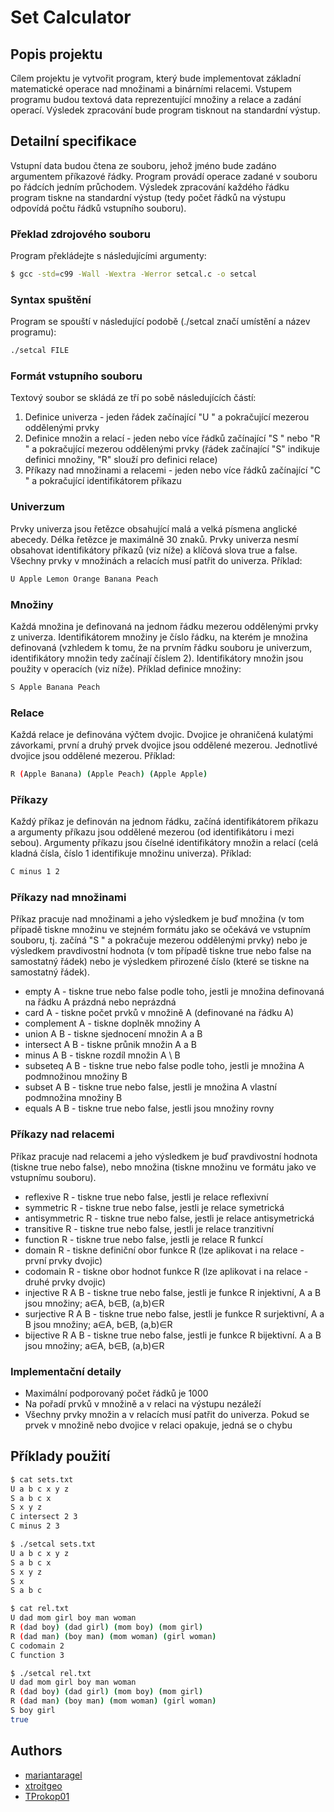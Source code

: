 # Set Calculator

## Popis projektu

Cílem projektu je vytvořit program, který bude implementovat základní matematické operace nad množinami a binárními relacemi. Vstupem programu budou textová data reprezentující množiny a relace a zadání operací. Výsledek zpracování bude program tisknout na standardní výstup.

## Detailní specifikace

Vstupní data budou čtena ze souboru, jehož jméno bude zadáno argumentem příkazové řádky. Program provádí operace zadané v souboru po řádcích jedním průchodem. Výsledek zpracování každého řádku program tiskne na standardní výstup (tedy počet řádků na výstupu odpovídá počtu řádků vstupního souboru).

### Překlad zdrojového souboru

Program překládejte s následujícími argumenty:

```sh
$ gcc -std=c99 -Wall -Wextra -Werror setcal.c -o setcal
```

### Syntax spuštění

Program se spouští v následující podobě (./setcal značí umístění a název programu):

```sh
./setcal FILE
``` 

### Formát vstupního souboru

 Textový soubor se skládá ze tří po sobě následujících částí:

<ol>
    <li>Definice univerza - jeden řádek začínající "U " a pokračující mezerou oddělenými prvky</li>
    <li>Definice množin a relací - jeden nebo více řádků začínající "S " nebo "R " a pokračující mezerou oddělenými prvky (řádek začínající "S" indikuje definici množiny, "R" slouží pro definici relace)</li>
    <li>Příkazy nad množinami a relacemi - jeden nebo více řádků začínající "C " a pokračující identifikátorem příkazu</li>
</ol>

### Univerzum

Prvky univerza jsou řetězce obsahující malá a velká písmena anglické abecedy. Délka řetězce je maximálně 30 znaků. Prvky univerza nesmí obsahovat identifikátory příkazů (viz níže) a klíčová slova true a false. Všechny prvky v množinách a relacích musí patřit do univerza. Příklad:

```sh
U Apple Lemon Orange Banana Peach
```

### Množiny

 Každá množina je definovaná na jednom řádku mezerou oddělenými prvky z univerza. Identifikátorem množiny je číslo řádku, na kterém je množina definovaná (vzhledem k tomu, že na prvním řádku souboru je univerzum, identifikátory množin tedy začínají číslem 2). Identifikátory množin jsou použity v operacích (viz níže). Příklad definice množiny:

```sh
S Apple Banana Peach
```

 ### Relace
 
 Každá relace je definována výčtem dvojic. Dvojice je ohraničená kulatými závorkami, první a druhý prvek dvojice jsou oddělené mezerou. Jednotlivé dvojice jsou oddělené mezerou. Příklad:
 
```sh
R (Apple Banana) (Apple Peach) (Apple Apple)
```

### Příkazy

Každý příkaz je definován na jednom řádku, začíná identifikátorem příkazu a argumenty příkazu jsou oddělené mezerou (od identifikátoru i mezi sebou). Argumenty příkazu jsou číselné identifikátory množin a relací (celá kladná čísla, číslo 1 identifikuje množinu univerza). Příklad:

```sh
C minus 1 2
```

### Příkazy nad množinami

Příkaz pracuje nad množinami a jeho výsledkem je buď množina (v tom případě tiskne množinu ve stejném formátu jako se očekává ve vstupním souboru, tj. začíná "S " a pokračuje mezerou oddělenými prvky) nebo je výsledkem pravdivostní hodnota (v tom případě tiskne true nebo false na samostatný řádek) nebo je výsledkem přirozené číslo (které se tiskne na samostatný řádek).

<ul>
    <li>empty A - tiskne true nebo false podle toho, jestli je množina definovaná na řádku A prázdná nebo neprázdná</li>
    <li>card A - tiskne počet prvků v množině A (definované na řádku A)</li>
    <li>complement A - tiskne doplněk množiny A</li>
    <li>union A B - tiskne sjednocení množin A a B</li>
    <li>intersect A B - tiskne průnik množin A a B</li>
    <li>minus A B - tiskne rozdíl množin A \ B</li>
    <li>subseteq A B - tiskne true nebo false podle toho, jestli je množina A podmnožinou množiny B</li>
    <li>subset A B - tiskne true nebo false, jestli je množina A vlastní podmnožina množiny B</li>
    <li>equals A B - tiskne true nebo false, jestli jsou množiny rovny</li>
</ul>

### Příkazy nad relacemi

Příkaz pracuje nad relacemi a jeho výsledkem je buď pravdivostní hodnota (tiskne true nebo false), nebo množina (tiskne množinu ve formátu jako ve vstupnímu souboru).

<ul>
    <li>reflexive R - tiskne true nebo false, jestli je relace reflexivní</li>
    <li>symmetric R - tiskne true nebo false, jestli je relace symetrická</li>
    <li>antisymmetric R - tiskne true nebo false, jestli je relace antisymetrická</li>
    <li>transitive R - tiskne true nebo false, jestli je relace tranzitivní</li>
    <li>function R - tiskne true nebo false, jestli je relace R funkcí</li>
    <li>domain R - tiskne definiční obor funkce R (lze aplikovat i na relace - první prvky dvojic)</li>
    <li>codomain R - tiskne obor hodnot funkce R (lze aplikovat i na relace - druhé prvky dvojic)</li>
    <li>injective R A B - tiskne true nebo false, jestli je funkce R injektivní, A a B jsou množiny; a∈A, b∈B, (a,b)∈R</li>
    <li>surjective R A B - tiskne true nebo false, jestli je funkce R surjektivní, A a B jsou množiny; a∈A, b∈B, (a,b)∈R</li>
    <li>bijective R A B - tiskne true nebo false, jestli je funkce R bijektivní. A a B jsou množiny; a∈A, b∈B, (a,b)∈R</li>
</ul>

### Implementační detaily

<ul>
    <li>Maximální podporovaný počet řádků je 1000</li>
    <li>Na pořadí prvků v množině a v relaci na výstupu nezáleží</li>
    <li>Všechny prvky množin a v relacích musí patřit do univerza. Pokud se prvek v množině nebo dvojice v relaci opakuje, jedná se o chybu</li>
</ul>

## Příklady použití

```sh
$ cat sets.txt
U a b c x y z
S a b c x
S x y z
C intersect 2 3
C minus 2 3
```

```sh
$ ./setcal sets.txt
U a b c x y z
S a b c x
S x y z
S x
S a b c
```

```sh
$ cat rel.txt
U dad mom girl boy man woman
R (dad boy) (dad girl) (mom boy) (mom girl)
R (dad man) (boy man) (mom woman) (girl woman)
C codomain 2
C function 3
```

```sh
$ ./setcal rel.txt
U dad mom girl boy man woman
R (dad boy) (dad girl) (mom boy) (mom girl)
R (dad man) (boy man) (mom woman) (girl woman)
S boy girl
true
```

## Authors

- [mariantaragel](https://github.com/mariantaragel)
- [xtroitgeo](https://github.com/xtroitgeo)
- [TProkop01](https://github.com/TProkop01)
